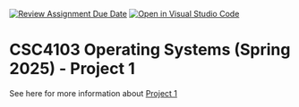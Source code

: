 [![Review Assignment Due Date](https://classroom.github.com/assets/deadline-readme-button-22041afd0340ce965d47ae6ef1cefeee28c7c493a6346c4f15d667ab976d596c.svg)](https://classroom.github.com/a/4i5cW75n)
[![Open in Visual Studio Code](https://classroom.github.com/assets/open-in-vscode-2e0aaae1b6195c2367325f4f02e2d04e9abb55f0b24a779b69b11b9e10269abc.svg)](https://classroom.github.com/online_ide?assignment_repo_id=18328861&assignment_repo_type=AssignmentRepo)
# CSC4103 Operating Systems (Spring 2025) - Project 1

See here for more information about [Project 1][project1]

[project1]: https://teaching.hkaiser.org/spring2025/csc4103/projects/project1/
